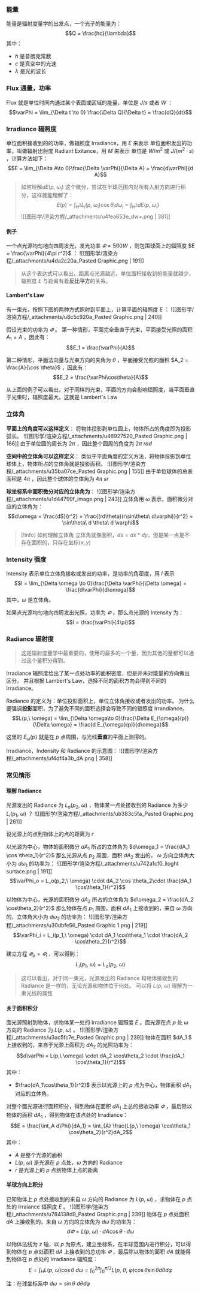 
### 能量
能量是辐射度量学的出发点，一个光子的能量为：
$$Q = \frac{hc}{\lambda}$$
其中：

- $h$  是普朗克常数
- $c$ 是真空中的光速
- $\lambda$  是光的波长


### Flux 通量，功率
Flux 就是单位时间内通过某个表面或区域的能量，单位是 $J/s$  或者 $W$ ：
$$\varPhi = \lim_{\Delta t \to 0} \frac{\Delta Q}{\Delta t} = \frac{dQ}{dt}$$



### Irradiance 辐照度
单位面积接收到的的功率，做辐照度 Irradiance，用 $E$  来表示
单位面积发出的功率，叫做辐射出射度 Radiant Exitance，用 $M$  来表示
单位是 $W/m^2$  或 $J/(m^2 \cdot s)$ ，计算方法如下：
$$E = \lim_{\Delta A\to 0}\frac{\Delta \varPhi}{\Delta A} = \frac{d\varPhi}{d A}$$

> 如何理解$dE(p,\ \omega_i)$ 这个微分，尝试在半球范围内对所有入射方向进行积分，这样就能理解了：
> $$E(p) 
= \int_{H^2}L_i(p,\ \omega_i) \cos\theta_i d\omega_i
= \int_{H^2}dE(p,\ \omega_i) $$
> ![[图形学/渲染方程/_attachments/u4fea653e_dw+.png | 381]]


#### 例子
一个点光源均匀地向四周发光，发光功率 $\varPhi = 500W$ ，则包围球面上的辐照度 $E = \frac{\varPhi}{4\pi r^2}$ ：
![[图形学/渲染方程/_attachments/u4da2c20a_Pasted Graphic.png | 191]]
> 从这个表达式可以看出，距离点光源越远，单位面积接收到的能量就越少，辐照度 $E$  与距离有着**反比平方**的关系。



#### Lambert's Law
有一束光，按照下图的两种方式照射到平面上，计算平面的辐照度 $E$ ：
![[图形学/渲染方程/_attachments/u8c5c920a_Pasted Graphic.png | 240]]

假设光束的功率为 $\varPhi$ 。
第一种情形，平面完全垂直于光束，平面接受光照的面积 $A_1 = A$ ，因此有：
$$E_1 = \frac{\varPhi}{A}$$

第二种情形，平面法向量与光束方向的夹角为 $\theta$ ，平面接受光照的面积 $A_2 = \frac{A}{\cos \theta}$ ，因此有：
$$E_2 = \frac{\varPhi\cos\theta}{A}$$

从上面的例子可以看出，对于同样的光束，平面的方向会影响辐照度，当平面垂直于光束时，辐照度最大。这就是 Lambert's Law


### 立体角
**平面上的角度可以这样定义**：
将物体投影到单位圆上，物体所占的角度即为投影弧长。
![[图形学/渲染方程/_attachments/u46927520_Pasted Graphic.png | 166]]
由于单位圆的周长为 $2\pi$ ，因此整个圆周的角度为 $2\pi\ rad$ 

**空间中的立体角可以这样定义**：
类似于平面角度的定义方法，将物体投影到单位球体上，物体所占的立体角就是投影面积。
![[图形学/渲染方程/_attachments/u35ba07ce_Pasted Graphic.png | 155]]
由于单位球体的总表面积是 $4\pi$ ，因此整个球体的立体角为 $4\pi \ sr$ 

**球坐标系中面积微分对应的立体角为**：
![[图形学/渲染方程/_attachments/u1d44799f_image.png | 243]]
立体角用 $\omega$  表示，面积微分对应的立体角为：
$$d\omega = \frac{dS}{r^2}
= \frac{(rd\theta)(r\sin\theta\ d\varphi)}{r^2} = \sin\theta\ d \theta\ d \varphi$$

> [!info] 如何理解立体角
> 立体角就像面积，$ds=dx*dy$，但是某一点是不存在面积的，只存在坐标$(x,\, y)$



### Intensity 强度
Intensity 表示单位立体角接收或发出的功率，是功率的角密度，用 $I$  表示
$$I = \lim_{\Delta \omega \to 0}\frac{\Delta \varPhi}{\Delta \omega} = \frac{d\varPhi}{d\omega}$$
其中，$\omega$  是立体角。

如果点光源均匀地向四周发出光照，功率为 $\varPhi$ ，那么点光源的 Intensity 为：
$$I = \frac{\varPhi}{4\pi}$$


### Radiance 辐射度
> 这是辐射度量学中最重要的，使用的最多的一个量，因为其他的量都可以通过这个量积分得到。


Irradiance 辐照度给出了某一点处功率的面积密度，但是并未对能量的方向做出区分。
并且根据 Lambert's Law，选择不同的面积方向会得到不同的 Irradiance。

Radiance 的定义为：单位投影面积上，单位立体角接收或者发出的功率。
为什么要强调**投影**面积，为了避免不同的面积选择会导致不同的辐照度 Irrandiance。
$$L(p,\ \omega) 
= \lim_{\Delta \omega\to 0}\frac{\Delta E_{\omega}(p)}{\Delta \omega} 
= \frac{d E_{\omega}(p)}{d\omega}$$

这里的 $E_{\omega}(p)$  就是在 $p$  点周围，与光线**垂直**的平面上测得的。

Irradiance，Indensity 和 Radiance 的示意图：
![[图形学/渲染方程/_attachments/uf4df4a3b_dA.png | 358]]


### 常见情形

#### 理解 Radiance
光源发出的 Radiance 为 $L_o(p_2,\ \omega)$ ，物体某一点处接收到的 Radiance 为多少 $L_i(p_1,\ \omega)$ ？
![[图形学/渲染方程/_attachments/ub383c5fa_Pasted Graphic.png | 261]]

设光源上的点到物体上的点的距离为 $r$ 

以光源为中心，物体的面积微分 $dA_1$ 所占的立体角为 $d\omega_1 = \frac{dA_1 \cos \theta_1}{r^2}$ 
那么光源从点 $p_2$  周围，面积 $dA_2$ 发出的， $\omega$  方向立体角大小为 $d\omega_1$ 的功率为：
![[图形学/渲染方程/_attachments/u742a1cf0_lioght surtace.png | 191]]
$$\varPhi_o = L_o(p_2,\ \omega) \cdot dA_2 \cos \theta_2\cdot \frac{dA_1 \cos\theta_1}{r^2}$$

以物体为中心，光源的面积微分 $dA_2$  所占的立体角为 $d\omega_2 = \frac{dA_2 \cos\theta_2}{r^2}$ 
那么物体在点 $p_1$  周围，面积 $dA_1$  上接收到的，来自 $\omega$  方向的，立体角大小为 $d\omega_2$  的功率为：
![[图形学/渲染方程/_attachments/u30dbfe56_Pasted Graphic 1.png | 219]]
$$\varPhi_i = L_i(p_1,\ \omega) \cdot
dA_1 \cos\theta_1 \cdot
\frac{dA_2 \cos\theta_2}{r^2}$$

建立方程 $\varPhi_o = \varPhi_i$ ，可以得到：
$$L_i(p_1,\ \omega) = L_o(p_2,\ \omega)$$

> 这可以看出，对于同一束光，光源发出的 Radiance 和物体接收到的 Radiance 是一样的，无论光源和物体位于何处。
> 可以将 $L(p,\ \omega)$ 理解为一束光线的属性



#### 关于面积积分
面光源照射到物体，求物体某一处的 Irradiance 辐照度 $E$ 。面光源在点 $p$  处 $\omega$  方向的 Radiance 为 $L(p,\ \omega)$ 。
![[图形学/渲染方程/_attachments/u3ac5fc7e_Pasted Graphic.png | 239]]
物体在面积 $dA_1 $  上接收到的，来自于光源上面积为 $dA_2$  的光照功率为：
$$d\varPhi = L(p,\ \omega) 
\cdot dA_2 \cos\theta_2
\cdot \frac{dA_1 \cos\theta_1}{r^2}$$
其中：

- $\frac{dA_1\cos\theta_1}{r^2}$  表示以光源上的 $p$  点为中心，物体面积 $dA_1$  对应的立体角。

对整个面光源进行面积积分，得到物体在面积 $dA_1$  上总的接收功率 $\varPhi$ ，最后除以物体的面积 $dA_1$ ，得到物体在该点处的 Irradiance：
$$E = 
\frac{\int_A d\Phi}{dA_1} =
\int_{A}
\frac{L(p,\ \omega) \cos\theta_1 \cos\theta_2}{r^2}dA_2$$
其中：

- $A$  是整个光源的面积
- $L(p,\ \omega)$  是光源在 $p$  点处，$\omega$  方向的 Radiance
- $r$  是光源上的 $p$  点到物体上点的距离  


#### 半球方向上积分
已知物体上 $p$  点处接收到的来自 $\omega$ 方向的 Radiance 为 $L(p,\ \omega)$ ，求物体在 $p$  点处的 Irraiance 辐照度 $E$ 。
![[图形学/渲染方程/_attachments/u784138d9_Pasted Graphic.png | 239]]
物体在 $p$  点处面积 $dA$  上接收到的，来自 $\omega$  方向的立体角为 $d\omega$  的功率为：
$$d\varPhi = L(p,\ \omega) \cdot dA\cos\theta\cdot d\omega$$

以物体法线为 $z$  轴，以 $p$  为原点，建立坐标系，在半球范围内进行积分，可以得到物体在 $p$  点处面积 $dA$  上接收到的总功率 $\varPhi$ ，最后除以物体的面积 $dA$  就能得到物体在 $p$  点处的 Irradiance 辐照度：
$$E = \int_{H} L(p,\ \omega) \cos\theta\ d\omega 
= \int_{0}^{2\pi} \int_{0}^{\pi/2} L(p,\ \theta,\ \varphi)\cos \theta \sin \theta d\theta d\varphi$$

注：在球坐标系中 $d\omega = \sin\theta\ d\theta d\varphi$ 








